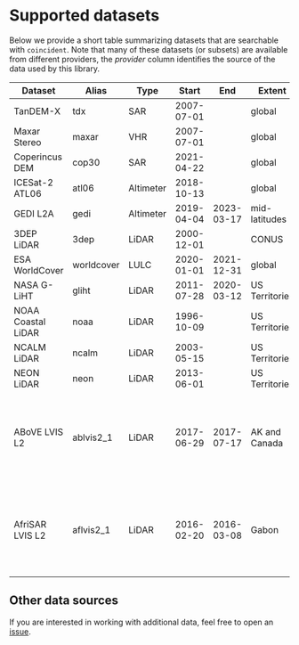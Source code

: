 # Supported datasets

Below we provide a short table summarizing datasets that are searchable with
`coincident`. Note that many of these datasets (or subsets) are available from
different providers, the _provider_ column identifies the source of the data
used by this library.

| Dataset            | Alias      | Type      | Start      | End        | Extent         | Source                                                                                                 |
| ------------------ | ---------- | --------- | ---------- | ---------- | -------------- | ------------------------------------------------------------------------------------------------------ |
| TanDEM-X           | tdx        | SAR       | 2007-07-01 |            | global         | [NASA CSDAP](https://csdap.earthdata.nasa.gov/stac/collections/airbus)                                 |
| Maxar Stereo       | maxar      | VHR       | 2007-07-01 |            | global         | [Maxar](https://developers.maxar.com/docs/discovery/)                                                  |
| Coperincus DEM     | cop30      | SAR       | 2021-04-22 |            | global         | [Microsoft](https://planetarycomputer.microsoft.com/dataset/cop-dem-glo-30)                            |
| ICESat-2 ATL06     | atl06      | Altimeter | 2018-10-13 |            | global         | [NASA](https://nsidc.org/data/atl03)                                                                   |
| GEDI L2A           | gedi       | Altimeter | 2019-04-04 | 2023-03-17 | mid-latitudes  | [NASA](https://lpdaac.usgs.gov/products/gedi02_av002/)                                                 |
| 3DEP LiDAR         | 3dep       | LiDAR     | 2000-12-01 |            | CONUS          | [USGS](https://www.usgs.gov/3d-elevation-program)                                                      |
| ESA WorldCover     | worldcover | LULC      | 2020-01-01 | 2021-12-31 | global         | [Microsoft](https://planetarycomputer.microsoft.com/dataset/esa-worldcover)                            |
| NASA G-LiHT        | gliht      | LiDAR     | 2011-07-28 | 2020-03-12 | US Territories | [NASA G-LiHT](https://gliht.gsfc.nasa.gov/)                                                            |
| NOAA Coastal LiDAR | noaa       | LiDAR     | 1996-10-09 |            | US Territories | [NOAA](https://coast.noaa.gov/digitalcoast/data/coastallidar.html)                                     |
| NCALM LiDAR        | ncalm      | LiDAR     | 2003-05-15 |            | US Territories | [NCALM](https://calm.geo.berkeley.edu/ncalm/dtc.html)                                                  |
| NEON LiDAR         | neon       | LiDAR     | 2013-06-01 |            | US Territories | [NEON](https://data.neonscience.org/data-products/DP3.30024.001)                                       |
| ABoVE LVIS L2      | ablvis2_1  | LiDAR     | 2017-06-29 | 2017-07-17 | AK and Canada  | [ABoVE LVIS L2](https://nsidc.org/data/ablvis2/versions/1) NOTE: only search available, not download   |
| AfriSAR LVIS L2    | aflvis2_1  | LiDAR     | 2016-02-20 | 2016-03-08 | Gabon          | [AfriSAR LVIS L2](https://nsidc.org/data/aflvis2/versions/1) NOTE: only search available, not download |

## Other data sources

If you are interested in working with additional data, feel free to open an
[issue](https://github.com/uw-cryo/coincident/issues).
